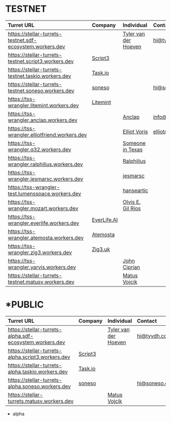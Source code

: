 # TESTNET
| Turret URL | Company | Individual | Contact |
| :- | :- | :- | :- |
| https://stellar-turrets-testnet.sdf-ecosystem.workers.dev |  | [Tyler van der Hoeven](https://tyvdh.com/) | hi@tyvdh.com |
| https://stellar-turrets-testnet.script3.workers.dev | [Script3](https://www.script3.io/) |  |  |
| https://stellar-turrets-testnet.taskio.workers.dev | [Task.io](https://task.io/) | | |
| https://stellar-turrets-testnet.soneso.workers.dev | [soneso](https://soneso.com/) | |hi@soneso.com|
| https://tss-wrangler.litemint.workers.dev | [Litemint](https://litemint.io/) |  |  |
| https://tss-wrangler.anclap.workers.dev |  | [Anclap](https://anclap.com) | info@anclap.com |
| https://tss-wrangler.elliotfriend.workers.dev |  | [Elliot Voris](https://github.com/elliotfriend) | elliot@voris.me |
| https://tss-wrangler.q32.workers.dev |  | [Someone in Texas](https://twitter.com/a_tx_person) |  |
| https://tss-wrangler.ralphilius.workers.dev |  | [Ralphilius](https://github.com/ralphilius) |  |
| https://tss-wrangler.jesmarsc.workers.dev |  | [jesmarsc](https://github.com/jesmarsc) |  |
| https://tss-wrangler-test.lumensspace.workers.dev |  | [hanseartic](https://github.com/hanseartic) |  |
| https://tss-wrangler.mozart.workers.dev |  | [Olvis E. Gil Ríos](https://github.com/Olvisgil) |  |
| https://tss-wrangler.everlife.workers.dev | [EverLife.AI](https://everlife.ai/) |  |  |
| https://tss-wrangler.atemosta.workers.dev | [Atemosta](https://atemosta.com/) |  |  |
| https://tss-wrangler.zig3.workers.dev | [Zig3.uk](https://zig3.uk/) |  |  |
| https://tss-wrangler.yarvis.workers.dev |  | [John Ciprian](https://github.com/jarvisuser90) |  |
| https://stellar-turrets-testnet.matusv.workers.dev |  | [Matus Vojcik](https://github.com/matusv) |  |

# \*PUBLIC
| Turret URL | Company | Individual | Contact |
| :- | :- | :- | :- |
| https://stellar-turrets-alpha.sdf-ecosystem.workers.dev |  | [Tyler van der Hoeven](https://tyvdh.com/) | hi@tyvdh.com |
| https://stellar-turrets-alpha.script3.workers.dev | [Script3](https://www.script3.io/) |  |  |
| https://stellar-turrets-alpha.taskio.workers.dev | [Task.io](https://task.io/) | | |
| https://stellar-turrets-alpha.soneso.workers.dev | [soneso](https://soneso.com/) | |hi@soneso.com|
| https://stellar-turrets.matusv.workers.dev |  | [Matus Vojcik](https://github.com/matusv) |  |

* alpha
